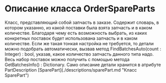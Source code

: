 # Описание класса OrderSpareParts
<p>Класс, представляющий собой запчасть в заказе. Содержит словарь, в котором указанно, из какой поставки была взята запчасть и в каком количестве. Благодаря чему есть возможность выбрать, из каких конкретных поставок будет использована запчасть и в каком количестве. Если же такая тонкая настройка не требуется, то детали можно подобрать автоматически, вызвав метод FindBatchesAuto(count : Integer) : bool, указав, какое количество запчасть данного типа надо. Весь набор поставок можно получить с помощью метода GetBatchesInfo() : Dictionary<Batch, Integer>. Само описание детали хранится в атрибуте PartDescription [SparePart](./descriptions/sparePart.md "Класс SparePart")</p>
